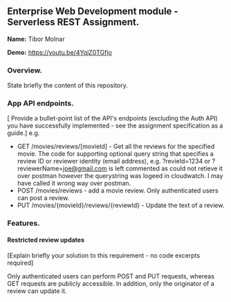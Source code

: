 ## Enterprise Web Development module - Serverless REST Assignment.

__Name:__ Tibor Molnar

__Demo:__ https://youtu.be/4YqjZ0TGfjo

### Overview.

State briefly the content of this repository.

### App API endpoints.

[ Provide a bullet-point list of the API's endpoints (excluding the Auth API) you have successfully implemented - see the assignment specification as a guide.]
e.g.
+ GET /movies/reviews/[movieId] - Get all the reviews for the specified movie. The code for supporting optional query string that specifies a review ID or reviewer identity (email address), e.g. ?revieId=1234 or ?reviewerName=joe@gmail.com is left commented as could not retieve it over postman however the querystring was logeed in cloudwatch. I may have called it wrong way over postman.
+ POST /movies/reviews - add a movie review. Only authenticated users can post a review.
+ PUT /movies/{movieId}/reviews/{reviewId} - Update the text of a review.

### Features.


#### Restricted review updates

[Explain briefly your solution to this requirement - no code excerpts required]

Only authenticated users can perform POST and PUT requests, whereas GET requests are publicly accessible. In addition, only the originator of a review can update it.




